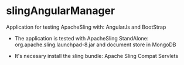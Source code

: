 # slingAngularManager

Application for testing ApacheSling  with: AngularJs and BootStrap

- The application is tested with ApacheSling StandAlone: org.apache.sling.launchpad-8.jar and document store in MongoDB

- It's  necesary install the sling bundle: Apache Sling Compat Servlets